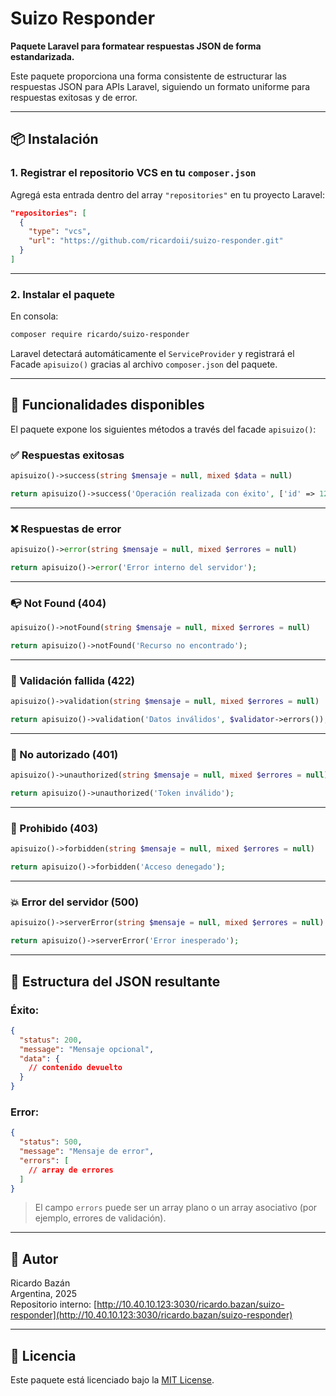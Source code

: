 # Suizo Responder

**Paquete Laravel para formatear respuestas JSON de forma estandarizada.**

Este paquete proporciona una forma consistente de estructurar las respuestas JSON para APIs Laravel, siguiendo un formato uniforme para respuestas exitosas y de error.

---

## 📦 Instalación

### 1. Registrar el repositorio VCS en tu `composer.json`

Agregá esta entrada dentro del array `"repositories"` en tu proyecto Laravel:

```json
"repositories": [
  {
    "type": "vcs",
    "url": "https://github.com/ricardoii/suizo-responder.git"
  }
]
```
---

### 2. Instalar el paquete

En consola:

```bash
composer require ricardo/suizo-responder
```

Laravel detectará automáticamente el `ServiceProvider` y registrará el Facade `apisuizo()` gracias al archivo `composer.json` del paquete.

---

## 🧰 Funcionalidades disponibles

El paquete expone los siguientes métodos a través del facade `apisuizo()`:

### ✅ Respuestas exitosas

```php
apisuizo()->success(string $mensaje = null, mixed $data = null)
```

```php
return apisuizo()->success('Operación realizada con éxito', ['id' => 123]);
```

---

### ❌ Respuestas de error

```php
apisuizo()->error(string $mensaje = null, mixed $errores = null)
```

```php
return apisuizo()->error('Error interno del servidor');
```

---

### 📭 Not Found (404)

```php
apisuizo()->notFound(string $mensaje = null, mixed $errores = null)
```

```php
return apisuizo()->notFound('Recurso no encontrado');
```

---

### 🛑 Validación fallida (422)

```php
apisuizo()->validation(string $mensaje = null, mixed $errores = null)
```

```php
return apisuizo()->validation('Datos inválidos', $validator->errors());
```

---

### 🔐 No autorizado (401)

```php
apisuizo()->unauthorized(string $mensaje = null, mixed $errores = null)
```

```php
return apisuizo()->unauthorized('Token inválido');
```

---

### 🚫 Prohibido (403)

```php
apisuizo()->forbidden(string $mensaje = null, mixed $errores = null)
```

```php
return apisuizo()->forbidden('Acceso denegado');
```

---

### 💥 Error del servidor (500)

```php
apisuizo()->serverError(string $mensaje = null, mixed $errores = null)
```

```php
return apisuizo()->serverError('Error inesperado');
```

---

## 🧪 Estructura del JSON resultante

### Éxito:

```json
{
  "status": 200,
  "message": "Mensaje opcional",
  "data": {
    // contenido devuelto
  }
}
```

### Error:

```json
{
  "status": 500,
  "message": "Mensaje de error",
  "errors": [
    // array de errores
  ]
}
```

> El campo `errors` puede ser un array plano o un array asociativo (por ejemplo, errores de validación).

---

## 🧑 Autor

Ricardo Bazán  
Argentina, 2025  
Repositorio interno: [http://10.40.10.123:3030/ricardo.bazan/suizo-responder](http://10.40.10.123:3030/ricardo.bazan/suizo-responder)

---

## 📄 Licencia

Este paquete está licenciado bajo la [MIT License](LICENSE).